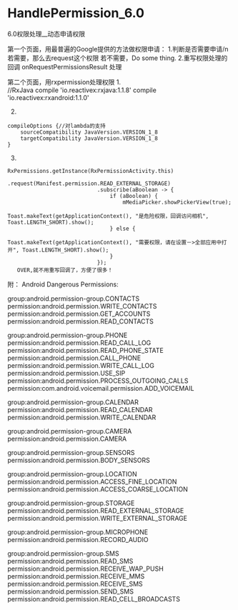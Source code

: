 ﻿# HandlePermission_6.0
6.0权限处理__动态申请权限

第一个页面，用最普遍的Google提供的方法做权限申请：
  1.判断是否需要申请/n
    若需要，那么去request这个权限
    若不需要，Do some thing.
  2.重写权限处理的回调 onRequestPermissionsResult
    处理

第二个页面，用rxpermission处理权限
  1.    
    //RxJava
    compile 'io.reactivex:rxjava:1.1.8'
    compile 'io.reactivex:rxandroid:1.1.0'
    
  2. 
    compileOptions {//对lambda的支持
        sourceCompatibility JavaVersion.VERSION_1_8
        targetCompatibility JavaVersion.VERSION_1_8
    }
    
  3.
    RxPermissions.getInstance(RxPermissionActivity.this)
                                .request(Manifest.permission.READ_EXTERNAL_STORAGE)
                                .subscribe(aBoolean -> {
                                    if (aBoolean) {
                                        mMediaPicker.showPickerView(true);
                                        Toast.makeText(getApplicationContext(), "是危险权限，回调访问相机", Toast.LENGTH_SHORT).show();
                                    } else {
                                        Toast.makeText(getApplicationContext(), "需要权限，请在设置－>全部应用中打开", Toast.LENGTH_SHORT).show();
                                    }
                                });
       OVER,就不用重写回调了，方便了很多！                         
    


附：
Android Dangerous Permissions:

group:android.permission-group.CONTACTS
  permission:android.permission.WRITE_CONTACTS
  permission:android.permission.GET_ACCOUNTS
  permission:android.permission.READ_CONTACTS

group:android.permission-group.PHONE
  permission:android.permission.READ_CALL_LOG
  permission:android.permission.READ_PHONE_STATE
  permission:android.permission.CALL_PHONE
  permission:android.permission.WRITE_CALL_LOG
  permission:android.permission.USE_SIP
  permission:android.permission.PROCESS_OUTGOING_CALLS
  permission:com.android.voicemail.permission.ADD_VOICEMAIL

group:android.permission-group.CALENDAR
  permission:android.permission.READ_CALENDAR
  permission:android.permission.WRITE_CALENDAR

group:android.permission-group.CAMERA
  permission:android.permission.CAMERA

group:android.permission-group.SENSORS
  permission:android.permission.BODY_SENSORS

group:android.permission-group.LOCATION
  permission:android.permission.ACCESS_FINE_LOCATION
  permission:android.permission.ACCESS_COARSE_LOCATION

group:android.permission-group.STORAGE
  permission:android.permission.READ_EXTERNAL_STORAGE
  permission:android.permission.WRITE_EXTERNAL_STORAGE

group:android.permission-group.MICROPHONE
  permission:android.permission.RECORD_AUDIO

group:android.permission-group.SMS
  permission:android.permission.READ_SMS
  permission:android.permission.RECEIVE_WAP_PUSH
  permission:android.permission.RECEIVE_MMS
  permission:android.permission.RECEIVE_SMS
  permission:android.permission.SEND_SMS
  permission:android.permission.READ_CELL_BROADCASTS
